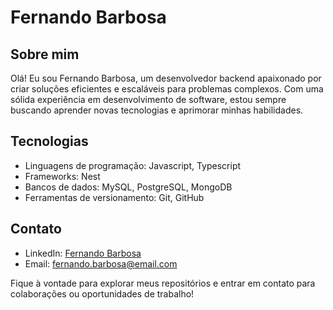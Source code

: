 # Fernando Barbosa

## Sobre mim
Olá! Eu sou Fernando Barbosa, um desenvolvedor backend apaixonado por criar soluções eficientes e escaláveis para problemas complexos. Com uma sólida experiência em desenvolvimento de software, estou sempre buscando aprender novas tecnologias e aprimorar minhas habilidades.

## Tecnologias
- Linguagens de programação: Javascript, Typescript
- Frameworks: Nest
- Bancos de dados: MySQL, PostgreSQL, MongoDB
- Ferramentas de versionamento: Git, GitHub

## Contato
- LinkedIn: [Fernando Barbosa](https://www.linkedin.com/in/fernandobarbosa)
- Email: fernando.barbosa@email.com

Fique à vontade para explorar meus repositórios e entrar em contato para colaborações ou oportunidades de trabalho!
